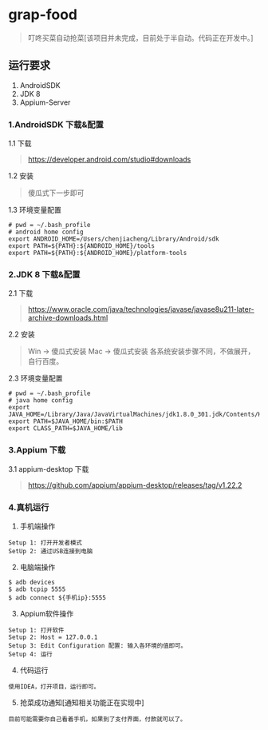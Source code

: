 # grap-food

> 叮咚买菜自动抢菜[该项目并未完成，目前处于半自动。代码正在开发中。]

## 运行要求
1. AndroidSDK
2. JDK 8
3. Appium-Server

### 1.AndroidSDK 下载&配置
1.1 下载
> https://developer.android.com/studio#downloads

1.2 安装
> 傻瓜式下一步即可

1.3 环境变量配置
```shell
# pwd = ~/.bash_profile
# android home config
export ANDROID_HOME=/Users/chenjiacheng/Library/Android/sdk
export PATH=${PATH}:${ANDROID_HOME}/tools
export PATH=${PATH}:${ANDROID_HOME}/platform-tools
```

### 2.JDK 8 下载&配置
2.1 下载
>https://www.oracle.com/java/technologies/javase/javase8u211-later-archive-downloads.html

2.2 安装
> Win -> 傻瓜式安装
> Mac -> 傻瓜式安装
> 各系统安装步骤不同，不做展开，自行百度。

2.3 环境变量配置
```.shell
# pwd = ~/.bash_profile
# java home config
export JAVA_HOME=/Library/Java/JavaVirtualMachines/jdk1.8.0_301.jdk/Contents/Home
export PATH=$JAVA_HOME/bin:$PATH
export CLASS_PATH=$JAVA_HOME/lib
```

### 3.Appium 下载
3.1 appium-desktop 下载
> https://github.com/appium/appium-desktop/releases/tag/v1.22.2


### 4.真机运行
1. 手机端操作
```text
Setup 1: 打开开发者模式
SetUp 2: 通过USB连接到电脑
```

2. 电脑端操作
```.shell
$ adb devices
$ adb tcpip 5555
$ adb connect ${手机ip}:5555
```

3. Appium软件操作
```text
Setup 1: 打开软件
Setup 2: Host = 127.0.0.1
Setup 3: Edit Configuration 配置: 输入各环境的值即可。
Setup 4: 运行
```

4. 代码运行
```text
使用IDEA，打开项目，运行即可。
```

5. 抢菜成功通知[通知相关功能正在实现中]
```text
目前可能需要你自己看着手机，如果到了支付界面，付款就可以了。
```
